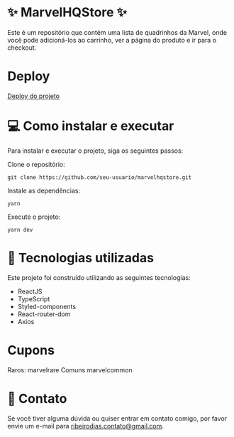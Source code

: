 # :sparkles: MarvelHQStore :sparkles:
Este é um repositório que contém uma lista de quadrinhos da Marvel, onde você pode adicioná-los ao carrinho, ver a página do produto e ir para o checkout.

# Deploy
[Deploy do projeto](https://marvelhqstore.netlify.app/ "Deploy do projeto")

# :computer: Como instalar e executar
Para instalar e executar o projeto, siga os seguintes passos:

Clone o repositório:

```
git clone https://github.com/seu-usuario/marvelhqstore.git
```

Instale as dependências:
```
yarn
```

Execute o projeto:
```
yarn dev
```

# :rocket: Tecnologias utilizadas
Este projeto foi construído utilizando as seguintes tecnologias:
<ul>
  <li>ReactJS</li>
  <li>TypeScript</li>
  <li>Styled-components</li>
  <li>React-router-dom</li>
  <li>Axios</ul>
</ul>

# Cupons
Raros: marvelrare
Comuns marvelcommon

# :email: Contato
Se você tiver alguma dúvida ou quiser entrar em contato comigo, por favor envie um e-mail para ribeirodias.contato@gmail.com.
